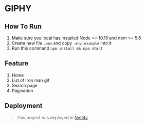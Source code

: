 # GIPHY

## How To Run

1. Make sure you local has installed Node >= 10.16 and npm >= 5.6
2. Create new file `.env` and copy `.env.example` into it
3. Run this command `npm install && npm start`

## Feature

1. Home
2. List of iron man gif
3. Search page
4. Pagination

## Deployment

> This project has deployed in [Netlify](https://app.netlify.com/sites/sharp-booth-9b11d8/deploys)